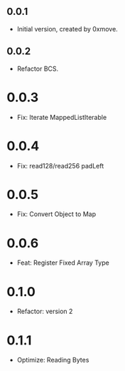 ## 0.0.1

* Initial version, created by 0xmove.

## 0.0.2

* Refactor BCS.

# 0.0.3

* Fix: Iterate MappedListIterable

# 0.0.4

* Fix: read128/read256 padLeft

# 0.0.5

* Fix: Convert Object to Map

# 0.0.6

* Feat: Register Fixed Array Type

# 0.1.0

* Refactor: version 2

# 0.1.1

* Optimize: Reading Bytes